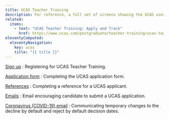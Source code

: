 ```yaml
---
title: UCAS Teacher Training
description: For reference, a full set of screens showing the UCAS user journey.
related:
  items:
    - text: "UCAS Teacher Training: Apply and Track"
      href: https://www.ucas.com/postgraduate/teacher-training/ucas-teacher-training-apply-and-track
eleventyComputed:
  eleventyNavigation:
    key: ucas
    title: "{{ title }}"
---
```


[Sign up](sign-up)
: Registering for UCAS Teacher Training.

[Application form](application)
: Completing the UCAS application form.

[References](references)
: Completing a reference for a UCAS applicant.

[Emails](emails)
: Email encouraging candidate to submit a UCAS application.

[Coronavirus (COVID-19) email](coronavirus)
: Communicating temporary changes to the decline by default and reject by default decision dates.
